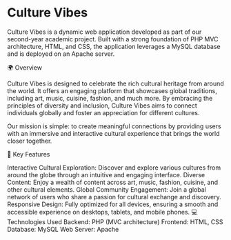 # Culture Vibes
Culture Vibes is a dynamic web application developed as part of our second-year academic project. Built with a strong foundation of PHP MVC architecture, HTML, and CSS, the application leverages a MySQL database and is deployed on an Apache server.

🌍 Overview

Culture Vibes is designed to celebrate the rich cultural heritage from around the world. It offers an engaging platform that showcases global traditions, including art, music, cuisine, fashion, and much more. By embracing the principles of diversity and inclusion, Culture Vibes aims to connect individuals globally and foster an appreciation for different cultures.

Our mission is simple: to create meaningful connections by providing users with an immersive and interactive cultural experience that brings the world closer together.

🔑 Key Features

Interactive Cultural Exploration: Discover and explore various cultures from around the globe through an intuitive and engaging interface.
Diverse Content: Enjoy a wealth of content across art, music, fashion, cuisine, and other cultural elements.
Global Community Engagement: Join a global network of users who share a passion for cultural exchange and discovery.
Responsive Design: Fully optimized for all devices, ensuring a smooth and accessible experience on desktops, tablets, and mobile phones.
💻 Technologies Used
Backend: PHP (MVC architecture)
Frontend: HTML, CSS
Database: MySQL
Web Server: Apache
